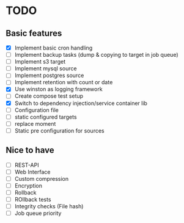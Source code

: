 # TODO

## Basic features
- [x] Implement basic cron handling
- [ ] Implement backup tasks (dump & copying to target in job queue)
- [ ] Implement s3 target
- [ ] Implement mysql source
- [ ] Implement postgres source
- [ ] Implement retention with count or date
- [x] Use winston as logging framework
- [ ] Create compose test setup
- [x] Switch to dependency injection/service container lib
- [ ] Configuration file
- [ ] static configured targets
- [ ] replace moment
- [ ] Static pre configuration for sources

## Nice to have
- [ ] REST-API
- [ ] Web Interface
- [ ] Custom compression
- [ ] Encryption
- [ ] Rollback 
- [ ] ROllback tests
- [ ] Integrity checks (File hash)
- [ ] Job queue priority
